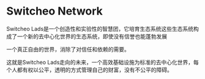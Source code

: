 # Switcheo Network


Switcheo Lads是一个创造性和实验性的智慧团，它培育生态系统这些生态系统构成了一个新的去中心化世界的生态系统，即使没有信誉也能蓬勃发展

一个真正自由的世界，消除了对信任和依赖的需要。

这就是Switcheo Lads走向的未来，一个高效基础设施为标准的去中心化世界，每个人都有权以公平，透明的方式管理自己的财富，没有不公平的障碍。

